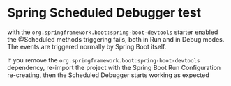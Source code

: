 # Spring Scheduled Debugger test

with the `org.springframework.boot:spring-boot-devtools` starter enabled the @Scheduled methods triggering fails,
both in Run and in Debug modes.
The events are triggered normally by Spring Boot itself.

If you remove the `org.springframework.boot:spring-boot-devtools` dependency, re-import the project with the Spring Boot Run Configuration re-creating, then the Scheduled Debugger starts working as expected